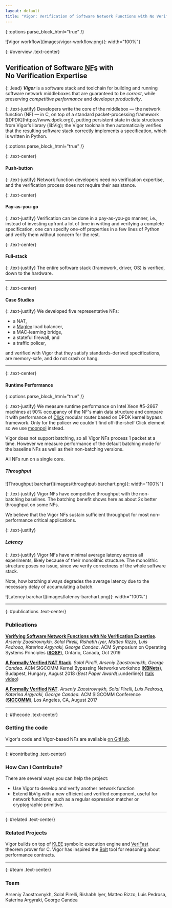 ```yaml
---
layout: default
title: "Vigor: Verification of Software Network Functions with No Verification Expertise"
---
```


{::options parse_block_html="true" /}
<div class="row">
<div class="col-md-4">
![Vigor workflow](images/vigor-workflow.png){: width="100%"}
</div>
<div class="col-md-8">

{: #overview .text-center}
## Verification of Software <abbr title="Network Functions">NFs</abbr> with <br/> No Verification Expertise

{: .lead}
_**Vigor**_ is a software stack and toolchain for building and running software network middleboxes that are guaranteed to be *correct*,
while preserving *competitive performance* and developer *productivity*.

</div>
<div class="col-md-12">
{: .text-justify}
Developers write the core of the middlebox — the network function (NF) — in C,
on top of a standard packet-processing framework ([DPDK](https://www.dpdk.org)),
putting persistent state in data structures from Vigor’s library (libVig);
the Vigor toolchain then automatically verifies that the resulting software stack correctly implements a specification,
which is written in Python. 
</div>
</div>

{::options parse_block_html="true" /}
<div class="row">

<div class="col-md-4">

{: .text-center}
#### Push-button

{: .text-justify}
Network function developers need no verification expertise,
and the verification process does not require their assistance.

</div>
<div class="col-md-4">

{: .text-center}
#### Pay-as-you-go

{: .text-justify}
Verification can be done in a pay-as-you-go manner,
i.e., instead of investing upfront a lot of time in writing and verifying a complete specification,
one can specify one-off properties in a few lines of Python and verify them without concern for the rest.

</div>
<div class="col-md-4">

{: .text-center}
#### Full-stack

{: .text-justify}
The entire software stack (framework, driver, OS) is verified, down to the hardware.

</div>
</div>

* * *

{: .text-center}
#### Case Studies

{: .text-justify}
We developed five representative NFs:

* a NAT,
* a [Maglev](https://ai.google/research/pubs/pub44824/) load balancer,
* a MAC-learning bridge,
* a stateful firewall, and
* a traffic policer,

and verified with Vigor that they satisfy standards-derived specifications, are memory-safe, and do not crash or hang.

* * *

{: .text-center}
#### Runtime Performance 
{::options parse_block_html="true" /}

{: .text-justify}
We measure runtime performance on Intel Xeon #5-2667 machines at 90% occupancy of the NF's main data structure and compare it with performance of [Click](https://github.com/tbarbette/fastclick) modular router based on DPDK kernel bypass framework.
Only for the policer we couldn't find off-the-shelf Click element so we use [moonpol](https://github.com/erkinkirdan/moonpol/) instead.

Vigor does not support batching, so all Vigor NFs process 1 packet at a time. However we measure performance of the default batching mode for the baseline NFs as well as their non-batching versions.

All NFs run on a single core.

##### Throughput
<div class="row">
<div class="col-md-8">
![Throughput barchart](images/throughput-barchart.png){: width="100%"}
</div>
<div class="col-md-4">

{: .text-justify}
Vigor NFs have competitive throughput with the non-batching baselines.
The batching benefit shows here as about 2x better throughput on some NFs.

We believe that the Vigor NFs sustain sufficient throughput for most non-performance critical applications.

</div>
</div>
{: .text-justify}

##### Latency
<div class="row">
<div class="col-md-4">

{: .text-justify}
Vigor NFs have minimal average latency across all experiments, likely because of their monolithic structure.
The monolithic structure poses no issue, since we verify correctness of the whole software stack.

Note, how batching always degrades the average latency due to the necessary delay of accumulating a batch.

</div>
<div class="col-md-8">
![Latency barchart](images/latency-barchart.png){: width="100%"}
</div>
</div>

* * *

{: #publications .text-center}
### Publications

**[Verifying Software Network Functions with No Verification Expertise](vigor-paper.pdf)**.
_Arseniy Zaostrovnykh, Solal Pirelli, Rishabh Iyer, Matteo Rizzo, Luis Pedrosa, Katerina Argyraki, George Candea_.
ACM Symposium on Operating Systems Principles (**[SOSP](https://sosp19.rcs.uwaterloo.ca/)**), Ontario, Canada, Oct 2019

**[A Formally Verified NAT Stack](formally-verified-nat-stack.pdf)**.
_Solal Pirelli, Arseniy Zaostrovnykh, George Candea._
ACM SIGCOMM Kernel Bypassing Networks workshop (**[KBNets](https://conferences.sigcomm.org/sigcomm/2018/workshop-kbnets.html)**), Budapest, Hungary, August 2018 (_Best Paper Award_{:.underline}) ([talk video](https://youtu.be/esfwD46f2ZI))

**[A Formally Verified NAT](vignat-paper.pdf)**.
_Arseniy Zaostrovnykh, Solal Pirelli, Luis Pedrosa, Katerina Argyraki, George Candea._
ACM SIGCOMM Conference (**[SIGCOMM](http://conferences.sigcomm.org/sigcomm/2017/)**), Los Angeles, CA, August 2017

* * *

{: #thecode .text-center}
### Getting the code

Vigor's code and Vigor-based NFs are available [on GitHub](https://github.com/vigor-nf/vigor).

* * *

{: #contributing .text-center}
### How Can I Contribute?

There are several ways you can help the project:

* Use Vigor to develop and verify another network function
* Extend libVig with a new efficient and verified component, useful for network functions, such as a regular expression matcher or cryptographic primitive.

* * *

{: #related .text-center}
### Related Projects

Vigor builds on top of [KLEE](https://klee.github.io) symbolic execution engine and [VeriFast](https://github.com/verifast/verifast) theorem prover for C.
Vigor has inspired the [Bolt](https://bolt-perf-contracts.github.io/) tool for reasoning about performance contracts.

* * *
  
{: #team .text-center}
### Team 

Arseniy Zaostrovnykh, Solal Pirelli, Rishabh Iyer, Matteo Rizzo, Luis Pedrosa, Katerina Argyraki, George Candea

